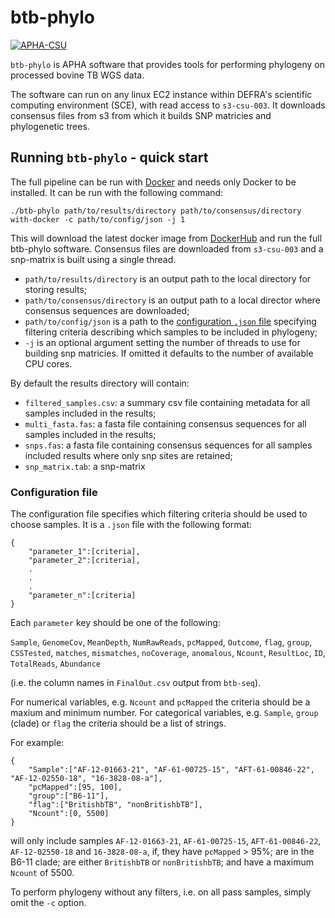 # **btb-phylo**

[![APHA-CSU](https://circleci.com/gh/APHA-CSU/btb-phylo.svg?style=svg)](https://app.circleci.com/pipelines/github/APHA-CSU)

`btb-phylo` is APHA software that provides tools for performing phylogeny on processed bovine TB WGS data.

The software can run on any linux EC2 instance within DEFRA's scientific computing environment (SCE), with read access to `s3-csu-003`. It downloads consensus files from s3 from which it builds SNP matricies and phylogenetic trees.

## Running `btb-phylo` - quick start

The full pipeline can be run with [Docker](https://www.docker.com/) and needs only Docker to be installed. It can be run with the following command:

```
./btb-phylo path/to/results/directory path/to/consensus/directory with-docker -c path/to/config/json -j 1  
```

This will download the latest docker image from [DockerHub](https://hub.docker.com/r/aphacsubot/btb-phylo) and run the full btb-phylo software. Consensus files are downloaded from `s3-csu-003` and a snp-matrix is built using a single thread. 

- `path/to/results/directory` is an output path to the local directory for storing results; 
- `path/to/consensus/directory` is an output path to a local director where consensus sequences are downloaded; 
- `path/to/config/json` is a path to the [configuration `.json` file](#config-file) specifying filtering criteria describing which samples to be included in phylogeny;
- `-j` is an optional argument setting the number of threads to use for building snp matricies. If omitted it defaults to the number of available CPU cores.

By default the results directory will contain:
- `filtered_samples.csv`: a summary csv file containing metadata for all samples included in the results;
- `multi_fasta.fas`: a fasta file containing consensus sequences for all samples included in the results;
- `snps.fas`: a fasta file containing consensus sequences for all samples included results where only snp sites are retained;
- `snp_matrix.tab`: a snp-matrix

### <a name="config-file"></a> Configuration file

The configuration file specifies which filtering criteria should be used to choose samples. It is a `.json` file with the following format:

```
{
    "parameter_1":[criteria],
    "parameter_2":[criteria],
    .
    .
    .
    "parameter_n":[criteria]
}
```
Each `parameter` key should be one of the following: 

`Sample`, `GenomeCov`, `MeanDepth`, `NumRawReads`, `pcMapped`, `Outcome`, `flag`, `group`, `CSSTested`, `matches`, `mismatches`, `noCoverage`, `anomalous`, `Ncount`, `ResultLoc`, `ID`, `TotalReads`, `Abundance` 

(i.e. the column names in `FinalOut.csv` output from `btb-seq`). 

For numerical variables, e.g. `Ncount` and `pcMapped` the criteria should be a maxium and minimum number. For categorical variables, e.g. `Sample`, `group` (clade) or `flag` the criteria should be a list of strings. 

For example:

```
{
    "Sample":["AF-12-01663-21", "AF-61-00725-15", "AFT-61-00846-22", "AF-12-02550-18", "16-3828-08-a"],
    "pcMapped":[95, 100],
    "group":["B6-11"],
    "flag":["BritishbTB", "nonBritishbTB"],
    "Ncount":[0, 5500]
}
```
will only include samples `AF-12-01663-21`, `AF-61-00725-15`, `AFT-61-00846-22`, `AF-12-02550-18` and `16-3828-08-a`, if, they have `pcMapped` > 95%; are in the B6-11 clade; are either `BritishbTB` or `nonBritishbTB`; and have a maximum `Ncount` of 5500.

To perform phylogeny without any filters, i.e. on all pass samples, simply omit the `-c` option.